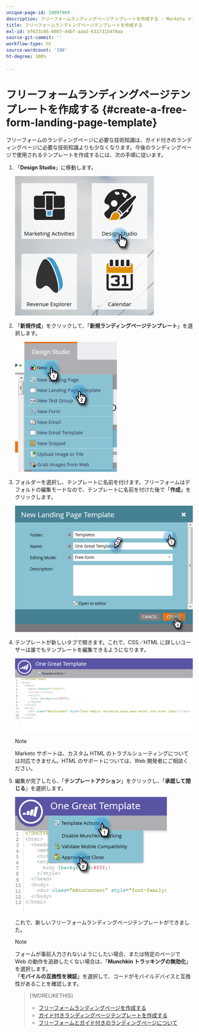 ```yaml
---
unique-page-id: 10097969
description: フリーフォームランディングページテンプレートを作成する - Marketo ドキュメント - 製品ドキュメント
title: フリーフォームランディングページテンプレートを作成する
exl-id: bf633c86-6087-44bf-aaa2-63173154f0aa
source-git-commit: ''
workflow-type: ht
source-wordcount: '196'
ht-degree: 100%

---
```


# フリーフォームランディングページテンプレートを作成する {#create-a-free-form-landing-page-template}

フリーフォームのランディングページに必要な技術知識は、ガイド付きのランディングページに必要な技術知識よりも少なくなります。今後のランディングページで使用されるテンプレートを作成するには、次の手順に従います。

1. 「**Design Studio**」に移動します。

   ![](assets/one.png)

1. 「**新規作成**」をクリックして、「**新規ランディングページテンプレート**」を選択します。

   ![](assets/two.png)

1. フォルダーを選択し、テンプレートに名前を付けます。フリーフォームはデフォルトの編集モードなので、テンプレートに名前を付けた後で「**作成**」をクリックします。

   ![](assets/three.png)

1. テンプレートが新しいタブで開きます。これで、CSS／HTML に詳しいユーザーは誰でもテンプレートを編集できるようになります。

   ![](assets/four.png)

   >[!NOTE]
   >
   >Marketo サポートは、カスタム HTML のトラブルシューティングについては対応できません。HTML のサポートについては、Web 開発者にご相談ください。

1. 編集が完了したら、「**テンプレートアクション**」をクリックし、「**承認して閉じる**」を選択します。

   ![](assets/five.png)

   これで、新しいフリーフォームランディングページテンプレートができました。

   >[!NOTE]
   >
   >フォームが事前入力されないようにしたい場合、または特定のページで Web の動作を追跡したくない場合は、「**Munchkin トラッキングの無効化**」を選択します。\
   >「**モバイルの互換性を検証**」を選択して、コードがモバイルデバイスと互換性があることを確認します。

   >[!MORELIKETHIS]
   >
   >* [フリーフォームランディングページを作成する](/help/marketo/product-docs/demand-generation/landing-pages/free-form-landing-pages/create-a-free-form-landing-page.md)
   >* [ガイド付きランディングページテンプレートを作成する](/help/marketo/product-docs/demand-generation/landing-pages/landing-page-templates/create-a-guided-landing-page-template.md)
   >* [フリーフォームとガイド付きのランディングページについて](/help/marketo/product-docs/demand-generation/landing-pages/understanding-landing-pages/understanding-free-form-vs-guided-landing-pages.md)


